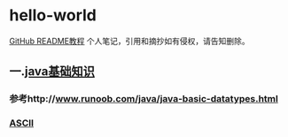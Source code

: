 # hello-world
[GitHub README教程](http://tool.oschina.net/commons?type=4)
个人笔记，引用和摘抄如有侵权，请告知删除。<br>
## 一.[java基础知识](http://www.runoob.com/java/java-basic-datatypes.html)
### 参考http://www.runoob.com/java/java-basic-datatypes.html
### [ASCII](http://tool.oschina.net/commons?type=4)
